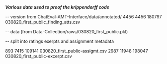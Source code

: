***Various data used to proof the krippendorff code***

-- version from ChatEval-AMT-Interface/data/annotated/
4456   4456 180797 030820_first_public_finding_atts.csv


-- data (from Data-Collection/raws/030820_first_public.pkl)

-- split into ratings exerpts and assignment metadata

   893   7415 109141 030820_first_public-assigmt.csv
  2987  11948 198047 030820_first_public-excerpt.csv


